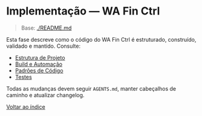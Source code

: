 <!-- proj/03-implementacao/README-spec.md -->
# Implementação — WA Fin Ctrl

> Base: [./README.md](./README.md)

Esta fase descreve como o código do WA Fin Ctrl é estruturado, construído, validado e mantido. Consulte:

- [Estrutura de Projeto](estrutura-de-projeto-spec.md)
- [Build e Automação](build-e-automacao-spec.md)
- [Padrões de Código](padroes-de-codigo-spec.md)
- [Testes](testes-spec.md)

Todas as mudanças devem seguir `AGENTS.md`, manter cabeçalhos de caminho e atualizar changelog.

[Voltar ao índice](../README-spec.md)
